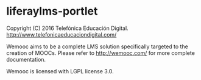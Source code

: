 # liferaylms-portlet

Copyright (C) 2016 Telefónica Educación Digital. <http://www.telefonicaeducaciondigital.com/>

Wemooc aims to be a complete LMS solution specifically targeted to the creation of MOOCs.  Please refer to http://wemooc.com/ for more complete documentation.

Wemooc is licensed with LGPL license 3.0.
